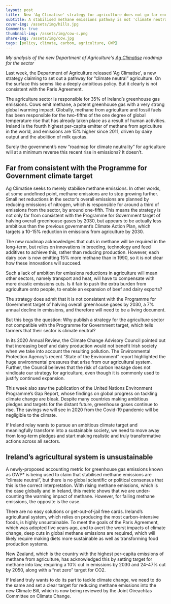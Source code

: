 ```yaml
---
layout: post
title:  New 'Ag Climatise' strategy for agriculture does not go far enough
subtitle: A stabilised methane emissions pathway is not 'climate neutral'
cover-img: /assets/img/hills.jpg
Comments: true
thumbnail-img: /assets/img/cow-s.png
share-img: /assets/img/cow.jpg
tags: [policy, climate, carbon, agriculture, GWP]
---
```


*My analysis of the new Department of Agriculture's [Ag Climatise](https://www.gov.ie/en/press-release/a8823-publication-of-ag-climatise-national-climate-air-roadmap-for-the-agriculture-sector/) roadmap for the sector*

Last week, the Department of Agriculture released 'Ag Climatise', a new strategy claiming to set out a pathway for “climate neutral” agriculture. On the surface this seems like a deeply ambitious policy. But it clearly is not consistent with the Paris Agreement.

The agriculture sector is responsible for 35% of Ireland’s greenhouse gas emissions. Cows emit methane, a potent greenhouse gas with a very strong global warming impact. Globally, methane from agriculture and fossil fuels has been responsible for the two-fifths of the one degree of global temperature rise that has already taken place as a result of human activities. Ireland is the fourth highest per-capita emitter of methane from agriculture in the world, and emissions are 15% higher since 2011, driven by dairy output and the abolition of milk quotas.

Surely the government’s new “roadmap for climate neutrality” for agriculture will at a minimum reverse this recent rise in emissions?
It doesn’t.

## Far from consistent with the Programme for Government climate target

Ag Climatise seeks to merely stabilise methane emissions. In other words, at some undefined point, methane emissions are to stop growing further. Small net reductions in the sector’s overall emissions are planned by reducing emissions of nitrogen, which is responsible for around a third of emissions from the sector, by around one-fifth.
This means the strategy is not only far from consistent with the Programme for Government target of halving overall greenhouse gases by 2030, but appears to be actually less ambitious than the previous government’s Climate Action Plan, which targets a 10-15% reduction in emissions from agriculture by 2030.

The new roadmap acknowledges that cuts in methane will be required in the long-term, but relies on innovations in breeding, technology and feed additives to achieve this, rather than reducing production. However, each dairy cow is now emitting 15% more methane than in 1990, so it is not clear how these innovations will succeed.

Such a lack of ambition for emissions reductions in agriculture will mean other sectors, namely transport and heat, will have to compensate with more drastic emissions cuts. Is it fair to push the extra burden from agriculture onto people, to enable an expansion of beef and dairy exports?

The strategy does admit that it is not consistent with the Programme for Government target of halving overall greenhouse gases by 2030, a 7% annual decline in emissions, and therefore will need to be a living document.

But this begs the question: Why publish a strategy for the agriculture sector not compatible with the Programme for Government target, which tells farmers that their sector is climate neutral?

In its 2020 Annual Review, the Climate Change Advisory Council pointed out that increasing beef and dairy production would not benefit Irish society when we take into account the resulting pollution. The Environmental Protection Agency’s recent “State of the Environment” report highlighted the huge environmental pressures that arise from our agricultural system. Further, the Council believes that the risk of carbon leakage does not vindicate our strategy for agriculture, even though it is commonly used to justify continued expansion.

This week also saw the publication of the United Nations Environment Programme’s Gap Report, whose findings on global progress on tackling climate change are bleak. Despite many countries making ambitious pledges and targets for the distant future, greenhouse gases continue to rise. The savings we will see in 2020 from the Covid-19 pandemic will be negligible to the climate.

If Ireland relay wants to pursue an ambitious climate target and meaningfully transform into a sustainable society, we need to move away from long-term pledges and start making realistic and truly transformative actions across all sectors.

## Ireland’s agricultural system is unsustainable

A newly-proposed accounting metric for greenhouse gas emissions known as GWP\* is being used to claim that stabilised methane emissions are “climate neutral”, but there is no global scientific or political consensus that this is the correct interpretation. With rising methane emissions, which is the case globally and in Ireland, this metric shows that we are under-counting the warming impact of methane. However, for falling methane emissions, the opposite is the case.

There are no easy solutions or get-out-of-jail free cards. Ireland’s agricultural system, which relies on producing the most carbon-intensive foods, is highly unsustainable. To meet the goals of the Paris Agreement, which was adopted five years ago, and to avert the worst impacts of climate change, deep cuts in global methane emissions are required, which will likely require making diets more sustainable as well as transforming food production systems.

New Zealand, which is the country with the highest per-capita emissions of methane from agriculture, has acknowledged this by setting target for methane into law, requiring a 10% cut in emissions by 2030 and 24-47% cut by 2050, along with a “net zero” target for CO2.

If Ireland truly wants to do its part to tackle climate change, we need to do the same and set a clear target for reducing methane emissions into the new Climate Bill, which is now being reviewed by the Joint Oireachtas Committee on Climate Change.
